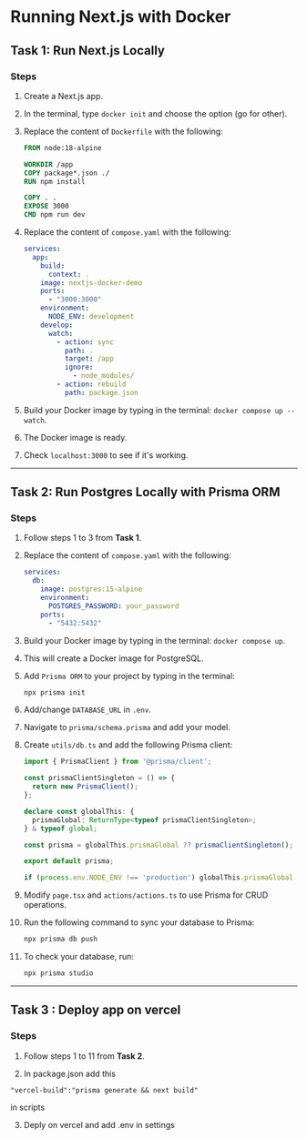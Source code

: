 
# Running Next.js with Docker

## Task 1: Run Next.js Locally

### Steps

1. Create a Next.js app.
2. In the terminal, type `docker init` and choose the option (go for other).
3. Replace the content of `Dockerfile` with the following:

   ```dockerfile
   FROM node:18-alpine

   WORKDIR /app
   COPY package*.json ./
   RUN npm install

   COPY . .
   EXPOSE 3000
   CMD npm run dev
   ```

4. Replace the content of `compose.yaml` with the following:

   ```yaml
   services:
     app:
       build:
         context: .
       image: nextjs-docker-demo
       ports:
         - "3000:3000"
       environment:
         NODE_ENV: development
       develop:
         watch:
           - action: sync
             path: .
             target: /app
             ignore:
               - node_modules/
           - action: rebuild
             path: package.json
   ```

5. Build your Docker image by typing in the terminal: `docker compose up --watch`.
6. The Docker image is ready.
7. Check `localhost:3000` to see if it's working.

---

## Task 2: Run Postgres Locally with Prisma ORM

### Steps

1. Follow steps 1 to 3 from **Task 1**.
2. Replace the content of `compose.yaml` with the following:

   ```yaml
   services:
     db:
       image: postgres:15-alpine
       environment:
         POSTGRES_PASSWORD: your_password
       ports:
         - "5432:5432"
   ```

3. Build your Docker image by typing in the terminal: `docker compose up`.
4. This will create a Docker image for PostgreSQL.
5. Add `Prisma ORM` to your project by typing in the terminal:

   ```bash
   npx prisma init
   ```

6. Add/change `DATABASE_URL` in `.env`.
7. Navigate to `prisma/schema.prisma` and add your model.
8. Create `utils/db.ts` and add the following Prisma client:

   ```ts
   import { PrismaClient } from '@prisma/client';

   const prismaClientSingleton = () => {
     return new PrismaClient();
   };

   declare const globalThis: {
     prismaGlobal: ReturnType<typeof prismaClientSingleton>;
   } & typeof global;

   const prisma = globalThis.prismaGlobal ?? prismaClientSingleton();

   export default prisma;

   if (process.env.NODE_ENV !== 'production') globalThis.prismaGlobal = prisma;
   ```

9. Modify `page.tsx` and `actions/actions.ts` to use Prisma for CRUD operations.
10. Run the following command to sync your database to Prisma:

    ```bash
    npx prisma db push
    ```

11. To check your database, run:

    ```bash
    npx prisma studio
    ```

---
## Task 3 : Deploy app on vercel
### Steps
1. Follow steps 1 to 11 from **Task 2**.

2. In package.json add this
```
"vercel-build":"prisma generate && next build"
```
 in scripts

 3. Deply on vercel and add .env in settings

